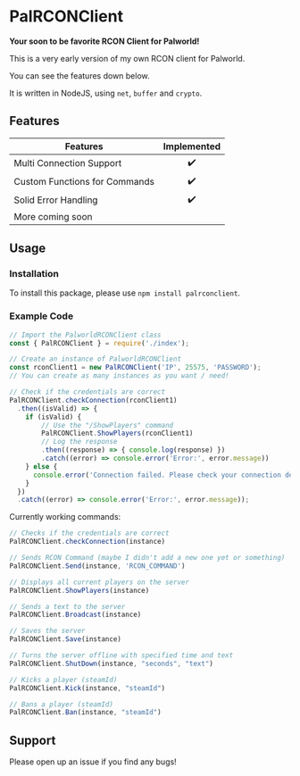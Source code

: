 
# PalRCONClient
**Your soon to be favorite RCON Client for Palworld!**

This is a very early version of my own RCON client for Palworld.

You can see the features down below.

It is written in NodeJS, using `net`, `buffer` and `crypto`.


## Features

| Features                          | Implemented|
| ---------------------------------| :--------:|
| Multi Connection Support          |         ✔️|
| Custom Functions for Commands     |         ✔️|
| Solid Error Handling              |         ✔️|
| More coming soon                  |           |



## Usage

### Installation
To install this package, please use `npm install palrconclient`.

### Example Code
```js
// Import the PalworldRCONClient class
const { PalRCONClient } = require('./index');

// Create an instance of PalworldRCONClient
const rconClient1 = new PalRCONClient('IP', 25575, 'PASSWORD');
// You can create as many instances as you want / need!

// Check if the credentials are correct
PalRCONClient.checkConnection(rconClient1)
  .then((isValid) => {
    if (isValid) {
        // Use the "/ShowPlayers" command
        PalRCONClient.ShowPlayers(rconClient1)
        // Log the response
        .then((response) => { console.log(response) })
        .catch((error) => console.error('Error:', error.message))
    } else {
      console.error('Connection failed. Please check your connection details.');
    }
  })
  .catch((error) => console.error('Error:', error.message));
```

Currently working commands:


```js
// Checks if the credentials are correct
PalRCONClient.checkConnection(instance)

// Sends RCON Command (maybe I didn't add a new one yet or something)
PalRCONClient.Send(instance, 'RCON_COMMAND')

// Displays all current players on the server
PalRCONClient.ShowPlayers(instance)

// Sends a text to the server
PalRCONClient.Broadcast(instance)

// Saves the server
PalRCONClient.Save(instance)

// Turns the server offline with specified time and text
PalRCONClient.ShutDown(instance, "seconds", "text")

// Kicks a player (steamId)
PalRCONClient.Kick(instance, "steamId")

// Bans a player (steamId)
PalRCONClient.Ban(instance, "steamId")
```


## Support

Please open up an issue if you find any bugs!